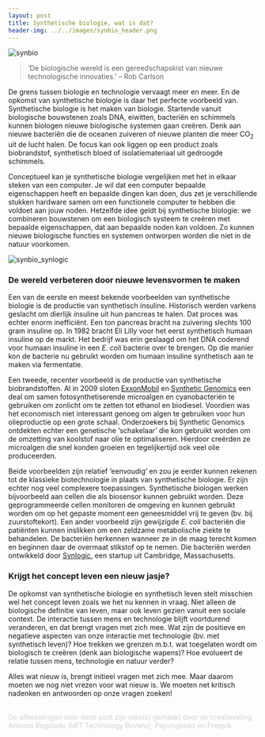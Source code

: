 ```yaml
---
layout: post
title: Synthetische biologie, wat is dat?
header-img: ../../images/synbio_header.png
---
```


![synbio](../../images/synbio_1.png)
<br>

>‘De biologische wereld is een gereedschapskist van nieuwe technologische innovaties.’ – Rob Carlson

De grens tussen biologie en technologie vervaagt meer en meer. En de opkomst van synthetische biologie is daar het perfecte voorbeeld van. Synthetische biologie is het maken van biologie. Startende vanuit biologische bouwstenen zoals DNA, eiwitten, bacteriën en schimmels kunnen biologen nieuwe biologische systemen gaan creëren. Denk aan nieuwe bacteriën die de oceanen zuiveren of nieuwe planten die meer CO<sub>2</sub> uit de lucht halen. De focus kan ook liggen op een product zoals biobrandstof, synthetisch bloed of isolatiemateriaal uit gedroogde schimmels.

Conceptueel kan je synthetische biologie vergelijken met het in elkaar steken van een computer. Je wil dat een computer bepaalde eigenschappen heeft en bepaalde dingen kan doen, dus zet je verschillende stukken hardware samen om een functionele computer te hebben die voldoet aan jouw noden. Hetzelfde idee geldt bij synthetische biologie: we combineren bouwstenen om een biologisch systeem te creëren met bepaalde eigenschappen, dat aan bepaalde noden kan voldoen. Zo kunnen nieuwe biologische functies en systemen ontworpen worden die niet in de natuur voorkomen.

![synbio_synlogic](../../images/synbio_2.jpg)

### De wereld verbeteren door nieuwe levensvormen te maken

Een van de eerste en meest bekende voorbeelden van synthetische biologie is de productie van synthetisch insuline. Historisch werden varkens geslacht om dierlijk insuline uit hun pancreas te halen. Dat proces was echter enorm inefficiënt. Een ton pancreas bracht na zuivering slechts 100 gram insuline op. In 1982 bracht Eli Lilly voor het eerst synthetisch humaan insuline op de markt. Het bedrijf was erin geslaagd om het DNA coderend voor humaan insuline in een <i>E. coli</i> bacterie over te brengen. Op die manier kon de bacterie nu gebruikt worden om humaan insuline synthetisch aan te maken via fermentatie.

Een tweede, recenter voorbeeld is de productie van synthetische biobrandstoffen. Al in 2009 sloten [ExxonMobil](https://www.exxonmobil.be) en [Synthetic Genomics]( https://www.syntheticgenomics.com/) een deal om samen fotosynthetiserende microalgen en cyanobacteriën te gebruiken om zonlicht om te zetten tot ethanol en biodiesel. Voordien was het economisch niet interessant genoeg om algen te gebruiken voor hun olieproductie op een grote schaal. Onderzoekers bij Synthetic Genomics ontdekten echter een genetische ‘schakelaar’ die kon gebruikt worden om de omzetting van koolstof naar olie te optimaliseren. Hierdoor creërden ze microalgen die snel konden groeien en tegelijkertijd ook veel olie produceerden.

Beide voorbeelden zijn relatief ‘eenvoudig’ en zou je eerder kunnen rekenen tot de klassieke biotechnologie in plaats van synthetische biologie. Er zijn echter nog veel complexere toepassingen. Synthetische biologen werken bijvoorbeeld aan cellen die als biosensor kunnen gebruikt worden. Deze geprogrammeerde cellen monitoren de omgeving en kunnen  gebruikt worden om op het gepaste moment een geneesmiddel vrij te geven (bv. bij zuurstoftekort). Een ander voorbeeld zijn gewijzigde <i>E. coli</i> bacteriën die patiënten kunnen inslikken om een zeldzame metabolische ziekte te behandelen. De bacteriën herkennen wanneer ze in de maag terecht komen en beginnen daar de overmaat stikstof op te nemen. Die bacteriën werden ontwikkeld door [Synlogic](https://www.synlogictx.com), een startup uit Cambridge, Massachusetts.

### Krijgt het concept leven een nieuw jasje?

De opkomst van synthetische biologie en synthetisch leven stelt misschien wel het concept leven zoals we het nu kennen in vraag. Niet alleen de biologische definitie van leven, maar ook leven gezien vanuit een sociale context. De interactie tussen mens en technologie blijft voortdurend veranderen, en dat brengt vragen met zich mee. Wat zijn de positieve en negatieve aspecten van onze interactie met technologie (bv. met synthetisch leven)? Hoe trekken we grenzen m.b.t. wat toegelaten wordt om biologisch te creëren (denk aan biologische wapens)? Hoe evolueert de relatie tussen mens, technologie en natuur verder?

Alles wat nieuw is, brengt initieel vragen met zich mee. Maar daarom moeten we nog niet vrezen voor wat nieuw is. We moeten net kritisch nadenken en antwoorden op onze vragen zoeken!

<br>
<font color='lightgray'>De afbeeldingen voor deze post zijn (deels) gemaakt door de creatieveling Antonio Regalado (MIT Technology Review), Payungkead en Freepik.</font>
<br>
